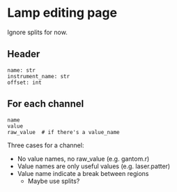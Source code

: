 # Lamp editing page

Ignore splits for now.

## Header

    name: str
    instrument_name: str
    offset: int

## For each channel

    name
    value
    raw_value  # if there's a value_name

Three cases for a channel:

* No value names, no raw_value (e.g. gantom.r)
* Value names are only useful values (e.g. laser.patter)
* Value name indicate a break between regions
  * Maybe use splits?
